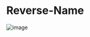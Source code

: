 # Reverse-Name

![image](https://user-images.githubusercontent.com/76453820/104235471-e2b6c600-5409-11eb-9122-1bb5d7983f52.png)
